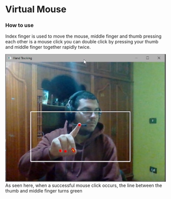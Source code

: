 # Virtual Mouse

### How to use
Index finger is used to move the mouse, middle finger and thumb pressing each other is a mouse click
you can double click by pressing your thumb and middle finger together rapidly twice.

![image](image.png)
As seen here, when a successful mouse click occurs, the line between the thumb and middle finger
turns green
